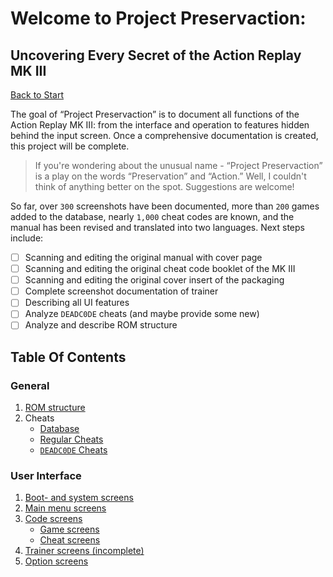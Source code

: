 # Welcome to Project Preservaction:
## Uncovering Every Secret of the Action Replay MK III

[Back to Start](README.md)

The goal of “Project Preservaction” is to document all functions of the Action Replay MK III: from the interface and operation to features hidden behind the input screen. Once a comprehensive documentation is created, this project will be complete.

> If you're wondering about the unusual name - “Project Preservaction” is a play on the words “Preservation” and “Action.” Well, I couldn't think of anything better on the spot. Suggestions are welcome!

So far, over `300` screenshots have been documented, more than `200` games added to the database, nearly `1,000` cheat codes are known, and the manual has been revised and translated into two languages. Next steps include:

- [ ] Scanning and editing the original manual with cover page
- [ ] Scanning and editing the original cheat code booklet of the MK III
- [ ] Scanning and editing the original cover insert of the packaging
- [ ] Complete screenshot documentation of trainer
- [ ] Describing all UI features
- [ ] Analyze `DEADC0DE` cheats (and maybe provide some new)
- [ ] Analyze and describe ROM structure

## Table Of Contents

### General

1. [ROM structure](preservaction-rom.md)
2. Cheats
   - [Database](preservaction-database.md)
   - [Regular Cheats](preservaction-cheatformat.md)
   - [`DEADC0DE` Cheats](preservaction-deadc0de.md)

### User Interface

1. [Boot- and system screens](preservaction-ui-system.md)
2. [Main menu screens](preservaction-ui-mainmenu.md)
5. [Code screens](preservaction-ui-codes.md)
   - [Game screens](preservaction-ui-games.md)
   - [Cheat screens](preservaction-ui-cheats.md)
3. [Trainer screens (incomplete)](preservaction-ui-trainer.md)
4. [Option screens](preservaction-ui-options.md)
